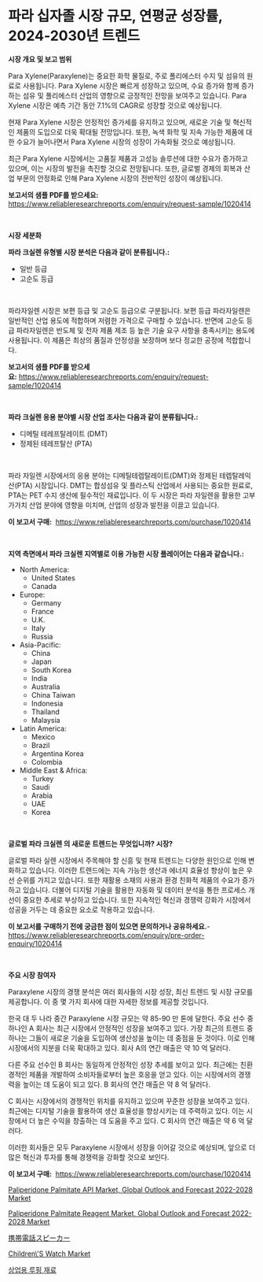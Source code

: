 <p><h1>파라 십자졸 시장 규모, 연평균 성장률, 2024-2030년 트렌드</h1></p><p><strong>시장 개요 및 보고 범위</strong></p>
<p><p>Para Xylene(Paraxylene)는 중요한 화학 물질로, 주로 폴리에스터 수지 및 섬유의 원료로 사용됩니다. Para Xylene 시장은 빠르게 성장하고 있으며, 수요 증가와 함께 증가하는 섬유 및 폴리에스터 산업의 영향으로 긍정적인 전망을 보여주고 있습니다. Para Xylene 시장은 예측 기간 동안 7.1%의 CAGR로 성장할 것으로 예상됩니다.</p><p>현재 Para Xylene 시장은 안정적인 증가세를 유지하고 있으며, 새로운 기술 및 혁신적인 제품의 도입으로 더욱 확대될 전망입니다. 또한, 녹색 화학 및 지속 가능한 제품에 대한 수요가 늘어나면서 Para Xylene 시장의 성장이 가속화될 것으로 예상됩니다.</p><p>최근 Para Xylene 시장에서는 고품질 제품과 고성능 솔루션에 대한 수요가 증가하고 있으며, 이는 시장의 발전을 촉진할 것으로 전망됩니다. 또한, 글로벌 경제의 회복과 산업 부문의 안정화로 인해 Para Xylene 시장의 전반적인 성장이 예상됩니다.</p></p>
<p><strong>보고서의 샘플 PDF를 받으세요:</strong> <a href="https://www.reliableresearchreports.com/enquiry/request-sample/1020414">https://www.reliableresearchreports.com/enquiry/request-sample/1020414</a></p>
<p>&nbsp;</p>
<p><strong>시장 세분화</strong></p>
<p><strong>파라 크실렌 유형별 시장 분석은 다음과 같이 분류됩니다.:</strong></p>
<p><ul><li>일반 등급</li><li>고순도 등급</li></ul></p>
<p>&nbsp;</p>
<p><p>파라자일렌 시장은 보편 등급 및 고순도 등급으로 구분됩니다. 보편 등급 파라자일렌은 일반적인 산업 용도에 적합하며 저렴한 가격으로 구매할 수 있습니다. 반면에 고순도 등급 파라자일렌은 반도체 및 전자 제품 제조 등 높은 기술 요구 사항을 충족시키는 용도에 사용됩니다. 이 제품은 최상의 품질과 안정성을 보장하며 보다 정교한 공정에 적합합니다.</p></p>
<p><strong>보고서의 샘플 PDF를 받으세요:</strong>&nbsp;<a href="https://www.reliableresearchreports.com/enquiry/request-sample/1020414">https://www.reliableresearchreports.com/enquiry/request-sample/1020414</a></p>
<p>&nbsp;</p>
<p><strong> 파라 크실렌 응용 분야별 시장 산업 조사는 다음과 같이 분류됩니다.:</strong></p>
<p><ul><li>디메틸 테레프탈레이트 (DMT)</li><li>정제된 테레프탈산 (PTA)</li></ul></p>
<p>&nbsp;</p>
<p><p>파라 자일렌 시장에서의 응용 분야는 디메틸테렙탈레이트(DMT)와 정제된 테렙탈레익 산(PTA) 시장입니다. DMT는 합성섬유 및 플라스틱 산업에서 사용되는 중요한 원료로, PTA는 PET 수지 생산에 필수적인 재료입니다. 이 두 시장은 파라 자일렌을 활용한 고부가가치 산업 분야에 영향을 미치며, 산업의 성장과 발전을 이끌고 있습니다.</p></p>
<p><strong>이 보고서 구매:</strong>&nbsp; <a href="https://www.reliableresearchreports.com/purchase/1020414">https://www.reliableresearchreports.com/purchase/1020414</a></p>
<p>&nbsp;</p>
<p><strong>지역 측면에서 파라 크실렌 지역별로 이용 가능한 시장 플레이어는 다음과 같습니다.:</strong></p>
<p><ul>
    <li>
        North America:
        <ul>
            <li>United States</li>
            <li>Canada</li>
        </ul>
    </li>
    <li>
        Europe:
        <ul>
            <li>Germany</li>
            <li>France</li>
            <li>U.K.</li>
            <li>Italy</li>
            <li>Russia</li>
        </ul>
    </li>
    <li>
        Asia-Pacific:
        <ul>
            <li>China</li>
            <li>Japan</li>
            <li>South Korea</li>
            <li>India</li>
            <li>Australia</li>
            <li>China Taiwan</li>
            <li>Indonesia</li>
            <li>Thailand</li>
            <li>Malaysia</li>
        </ul>
    </li>
    <li>
        Latin America:
        <ul>
            <li>Mexico</li>
            <li>Brazil</li>
            <li>Argentina Korea</li>
            <li>Colombia</li>
        </ul>
    </li>
    <li>
        Middle East & Africa:
        <ul>
            <li>Turkey</li>
            <li>Saudi</li>
            <li>Arabia</li>
            <li>UAE</li>
            <li>Korea</li>
        </ul>
    </li>
    </ul></p>
<p>&nbsp;</p>
<p><strong>글로벌 파라 크실렌 의 새로운 트렌드는 무엇입니까? 시장?</strong></p>
<p><p>글로벌 파라 실렌 시장에서 주목해야 할 신흥 및 현재 트렌드는 다양한 원인으로 인해 변화하고 있습니다. 이러한 트렌드에는 지속 가능한 생산과 에너지 효율성 향상이 높은 우선 순위를 가지고 있습니다. 또한 재활용 소재의 사용과 환경 친화적 제품의 수요가 증가하고 있습니다. 더불어 디지털 기술을 활용한 자동화 및 데이터 분석을 통한 프로세스 개선이 중요한 추세로 부상하고 있습니다. 또한 지속적인 혁신과 경쟁력 강화가 시장에서 성공을 거두는 데 중요한 요소로 작용하고 있습니다.</p></p>
<p><strong>이 보고서를 구매하기 전에 궁금한 점이 있으면 문의하거나 공유하세요.</strong>- <a href="https://www.reliableresearchreports.com/enquiry/pre-order-enquiry/1020414">https://www.reliableresearchreports.com/enquiry/pre-order-enquiry/1020414</a></p>
<p>&nbsp;</p>
<p><strong>주요 시장 참여자</strong></p>
<p><p>Paraxylene 시장의 경쟁 분석은 여러 회사들의 시장 성장, 최신 트렌드 및 시장 규모를 제공합니다. 이 중 몇 가지 회사에 대한 자세한 정보를 제공할 것입니다. </p><p>한국 대 두 나라 중간 Paraxylene 시장 규모는 약 85-90 만 톤에 달한다. 주요 선수 중 하나인 A 회사는 최근 시장에서 안정적인 성장을 보여주고 있다. 가장 최근의 트렌드 중 하나는 그들이 새로운 기술을 도입하여 생산성을 높이는 데 중점을 둔 것이다. 이로 인해 시장에서의 지분을 더욱 확대하고 있다. 회사 A의 연간 매출은 약 10 억 달러다. </p><p>다른 주요 선수인 B 회사는 동일하게 안정적인 성장 추세를 보이고 있다. 최근에는 친환경적인 제품을 개발하여 소비자들로부터 높은 호응을 얻고 있다. 이는 시장에서의 경쟁력을 높이는 데 도움이 되고 있다. B 회사의 연간 매출은 약 8 억 달러다. </p><p>C 회사는 시장에서의 경쟁적인 위치를 유지하고 있으며 꾸준한 성장을 보여주고 있다. 최근에는 디지털 기술을 활용하여 생산 효율성을 향상시키는 데 주력하고 있다. 이는 시장에서 더 높은 수익을 창출하는 데 도움을 주고 있다. C 회사의 연간 매출은 약 6 억 달러다. </p><p>이러한 회사들은 모두 Paraxylene 시장에서 성장을 이어갈 것으로 예상되며, 앞으로 더 많은 혁신과 투자를 통해 경쟁력을 강화할 것으로 보인다.</p></p>
<p><strong>이 보고서 구매:</strong>&nbsp;&nbsp;<a href="https://www.reliableresearchreports.com/purchase/1020414">https://www.reliableresearchreports.com/purchase/1020414</a></p>
<p><p><a href="https://view.publitas.com/reportprime-1/paliperidone-palmitate-api-market-global-outlook-and-forecast-2022-2028-market-research-report-provides-critical-insights-that-can-help-shape-business-development-and-investment-strategies/">Paliperidone Palmitate API Market, Global Outlook and Forecast 2022-2028 Market</a></p><p><a href="https://view.publitas.com/reportprime-1/paliperidone-palmitate-reagent-market-global-outlook-and-forecast-2022-2028-market-size-growth-and-forecast-from-2023-2030/">Paliperidone Palmitate Reagent Market, Global Outlook and Forecast 2022-2028 Market</a></p><p><a href="https://github.com/dzy793153605/Market-Research-Report-List-1/blob/main/7379988187898.md">携帯電話スピーカー</a></p><p><a href="https://nifty-kite-d51.notion.site/Children-S-Watch-Market-Size-Focuses-on-Market-Dynamics-In-Depth-Analysis-and-Future-Projections-o-fffe475b28184441b1aa3f4875df642f">Children\'S Watch Market</a></p><p><a href="https://github.com/plelbej847484502/Market-Research-Report-List-1/blob/main/6574253187832.md">상업용 루핑 재료</a></p></p>
